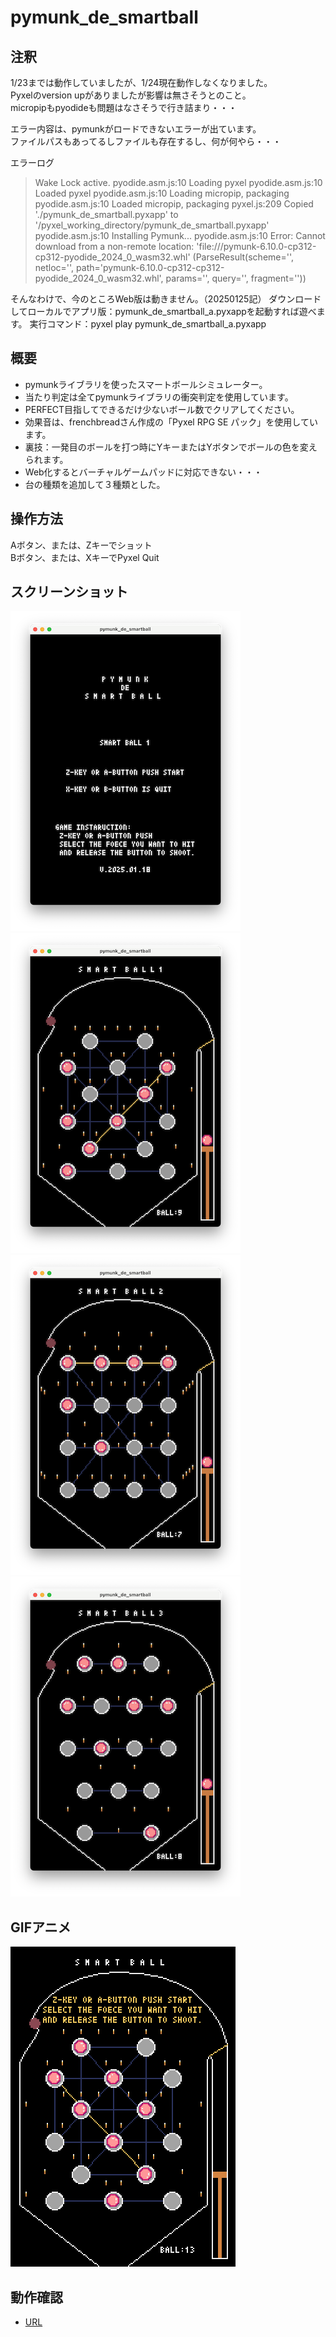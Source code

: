 # pymunk_de_smartball
## 注釈
1/23までは動作していましたが、1/24現在動作しなくなりました。  
Pyxelのversion upがありましたが影響は無さそうとのこと。  
micropipもpyodideも問題はなさそうで行き詰まり・・・

エラー内容は、pymunkがロードできないエラーが出ています。  
ファイルパスもあってるしファイルも存在するし、何が何やら・・・

エラーログ  
> Wake Lock active.
> pyodide.asm.js:10 Loading pyxel
> pyodide.asm.js:10 Loaded pyxel
> pyodide.asm.js:10 Loading micropip, packaging
> pyodide.asm.js:10 Loaded micropip, packaging
> pyxel.js:209 Copied './pymunk_de_smartball.pyxapp' to '/pyxel_working_directory/pymunk_de_smartball.pyxapp'
> pyodide.asm.js:10 Installing Pymunk...
pyodide.asm.js:10 Error: Cannot download from a non-remote location: 'file:///pymunk-6.10.0-cp312-cp312-pyodide_2024_0_wasm32.whl' (ParseResult(scheme='', netloc='', path='pymunk-6.10.0-cp312-cp312-pyodide_2024_0_wasm32.whl', params='', query='', fragment=''))

そんなわけで、今のところWeb版は動きません。（20250125記）
ダウンロードしてローカルでアプリ版：pymunk_de_smartball_a.pyxappを起動すれば遊べます。
実行コマンド：pyxel play pymunk_de_smartball_a.pyxapp

## 概要
- pymunkライブラリを使ったスマートボールシミュレーター。
- 当たり判定は全てpymunkライブラリの衝突判定を使用しています。
- PERFECT目指してできるだけ少ないボール数でクリアしてください。
- 効果音は、frenchbreadさん作成の「Pyxel RPG SE パック」を使用しています。
- 裏技：一発目のボールを打つ時にYキーまたはYボタンでボールの色を変えられます。
- Web化するとバーチャルゲームパッドに対応できない・・・
- 台の種類を追加して３種類とした。

## 操作方法
Aボタン、または、Zキーでショット  
Bボタン、または、XキーでPyxel Quit  

## スクリーンショット
![SS](sm_title.png)  
![SS](sm_game1.png)  
![SS](sm_game2.png)  
![SS](sm_game3.png)  

## GIFアニメ
![GIF](sm_0116.gif)

## 動作確認
- [URL](https://sanbunno-ichi.github.io/pymunk_de_smartball/)
